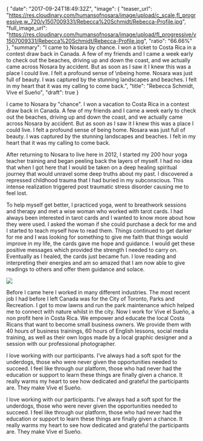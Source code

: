{
  "date": "2017-09-24T18:49:32Z",
  "image": {
    "teaser_url": "https://res.cloudinary.com/humansofnosara/image/upload/c_scale,fl_progressive,w_720/v1507009331/Rebecca%20Schmidt/Rebecca-Profile.jpg",
    "full_image_url": "https://res.cloudinary.com/humansofnosara/image/upload/fl_progressive/v1507009331/Rebecca%20Schmidt/Rebecca-Profile.jpg",
    "ratio": "66.66%"
  },
  "summary": "I came to Nosara by chance. I won a ticket to Costa Rica in a contest draw back in Canada. A few of my friends and I came a week early to check out the beaches, driving up and down the coast, and we actually came across Nosara by accident. But as soon as I saw it I knew this was a place I could live. I felt a profound sense of  \nbeing home. Nosara was just full of beauty. I was captured by the stunning landscapes and beaches. I felt in my heart that it was my calling to come back.",
  "title": "Rebecca Schmidt, Vive el Sueño",
  "draft": true
}
<p>
I came to Nosara by "chance". I won a vacation to Costa Rica in a contest draw back in Canada. A few of my friends and I came a week early to check out the beaches, driving up and down the coast, and we actually came across Nosara by accident. But as soon as I saw it I knew this was a place I could live. I felt a profound sense of being home. Nosara was just full of beauty. I was captured by the stunning landscapes and beaches. I felt in my heart that it was my calling to come back.
</p>
<p>
After returning to Nosara to live here in 2012, I started my 200 hour yoga teacher training and began peeling back the layers of myself. I had no idea that when I got here that I would be taken on a deep healing spiritual journey that would unravel some deep truths about my past. I discovered a repressed childhood trauma that I had buried in my subconscious. This intense realization triggered post traumatic stress disorder causing me to feel lost.
</p>
<p>
To help myself get better, I practiced yoga, went to breathwork sessions and therapy and met a wise woman who worked with tarot cards. I had always been interested in tarot cards and I wanted to know more about how they were used. I asked the woman if she could purchase a deck for me and I started to teach myself how to read them. Things continued to get darker for me and I was looking for something to give me faith that things would improve in my life, the cards gave me hope and guidance. I would get these positive messages which provided the strength I needed to carry on. Eventually as I healed, the cards just became fun. I love reading and interpreting their energies and am so amazed that I am now able to give readings to others and offer them guidance and solace.
</p>
<img src="https://res.cloudinary.com/humansofnosara/image/upload/fl_progressive/v1507009097/Rebecca%20Schmidt/Rebecca-Action.jpg" srcset="https://res.cloudinary.com/humansofnosara/image/upload/fl_progressive/v1507009097/Rebecca%20Schmidt/Rebecca-Action.jpg 1000w, https://res.cloudinary.com/humansofnosara/image/upload/c_scale,fl_progressive,w_720/v1507009097/Rebecca%20Schmidt/Rebecca-Action.jpg 720w" sizes="100vw">
<p>
Before I came here I worked in many different industries. The most recent job I had before I left Canada was for the City of Toronto, Parks and Recreation. I got to mow lawns and run the park maintenance which helped me to connect with nature whilst in the city. Now I work for Vive el Sueño, a non profit here in Costa Rica. We empower and educate the local Costa Ricans that want to become small business owners. We provide them with 40 hours of business trainings, 60 hours of English lessons, social media training, as well as their own logos made by a local graphic designer and a session with our professional photographer.
</p>
<p>
I love working with our participants. I’ve always had a soft spot for the underdogs, those who were never given the opportunities needed to succeed. I feel like through our platform, those who had never had the education or support to learn these things are finally given a chance. It really warms my heart to see how dedicated and grateful the participants are. They make Vive el Sueño.
</p>
<p>
I love working with our participants. I’ve always had a soft spot for the underdogs, those who were never given the opportunities needed to succeed. I feel like through our platform, those who had never had the education or support to learn these things are finally given a chance. It really warms my heart to see how dedicated and grateful the participants are. They make Vive el Sueño.
</p>